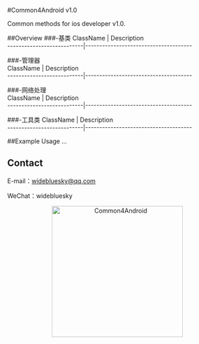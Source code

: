 #Common4Android v1.0

  Common methods for ios developer v1.0.

##Overview
###-基类
ClassName                  | Description  
---------------------------|--------------------------------------

###-管理器                       
ClassName                  | Description  
---------------------------|--------------------------------------

###-网络处理                       
ClassName                  | Description  
---------------------------|--------------------------------------


###-工具类
ClassName                  | Description  
---------------------------|--------------------------------------
 

##Example Usage
...
  
  
## Contact

  E-mail：widebluesky@qq.com
  
  WeChat：widebluesky
  
<p align="center" >
  <img width="300" height="300" src="https://raw.githubusercontent.com/widebluesky/Common4Android/master/wechat_qrcode.jpg" alt="Common4Android" title="Common4Android">
</p>
  
  
